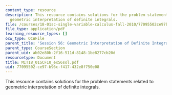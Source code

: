 ```yaml
---
content_type: resource
description: This resource contains solutions for the problem statements related to
  geometric interpretation of definite integrals.
file: /courses/18-01sc-single-variable-calculus-fall-2010/77095502ce97b96cf417432e8f750e08_MIT18_01SCF10_ex56sol.pdf
file_type: application/pdf
learning_resource_types: []
ocw_type: OCWFile
parent_title: 'Session 56: Geometric Interpretation of Definite Integrals'
parent_type: CourseSection
parent_uid: ab02e80b-2f16-511d-8148-1be8277cb20d
resourcetype: Document
title: MIT18_01SCF10_ex56sol.pdf
uid: 77095502-ce97-b96c-f417-432e8f750e08
---
```

This resource contains solutions for the problem statements related to geometric interpretation of definite integrals.

